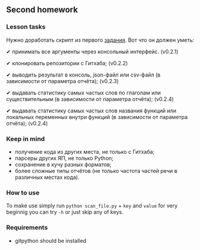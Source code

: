 <html>
	<body>
		<img src="https://otus.ru/static/img/favicons/android-chrome-537x240.jpg" class="img" style="margin: -70px -50px -123px 500px;">
	</body>
</html>


## Second homework
### Lesson tasks
Нужно доработать скрипт из первого [задания](https://github.com/arthurkulchenko/python_1st_hw). Вот что он должен уметь:

 ✔︎ принимать все аргументы через консольный интерфейс. (v0.2.1)
 
 ✔︎ клонировать репозитории с Гитхаба; (v0.2.2)
 
 ✔︎ выводить результат в консоль, json-файл или csv-файл (в зависимости от параметра отчёта); (v0.2.3)

 ✔︎ выдавать статистику самых частых слов по глаголам или существительным (в зависимости от параметра отчёта); (v0.2.4)
 
 ✔︎ выдавать статистику самых частых слов названия функций или локальных переменных внутри функций (в зависимости от параметра отчёта); (v0.2.4)

### Keep in mind

- получение кода из других места, не только с Гитхаба;
- парсеры других ЯП, не только Python;
- сохранение в кучу разных форматов;
- более сложные типы отчётов (не только частота частей речи в различных местах кода).

### How to use
To make use simply run `python scan_file.py` + `key` and `value`
for very beginnig you can try `-h` or just skip any of keys.

### Requirements

- gitpython should be installed
